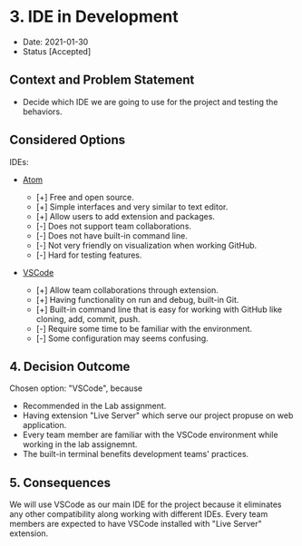# 3. IDE in Development

* Date: 2021-01-30 
* Status [Accepted]

## Context and Problem Statement

* Decide which IDE we are going to use for the project and testing the behaviors.

## Considered Options

IDEs:
* [Atom](https://atom.io/) 
  * [+] Free and open source.
  * [+] Simple interfaces and very similar to text editor.
  * [+] Allow users to add extension and packages.
  * [-] Does not support team collaborations.
  * [-] Does not have built-in command line.
  * [-] Not very friendly on visualization when working GitHub.
  * [-] Hard for testing features.
  
* [VSCode](https://code.visualstudio.com/)
  * [+] Allow team collaborations through extension.
  * [+] Having functionality on run and debug, built-in Git.
  * [+] Built-in command line that is easy for working with GitHub like cloning, add, commit, push.
  * [-] Require some time to be familiar with the environment.
  * [-] Some configuration may seems confusing.
  
  
## 4. Decision Outcome

Chosen option: "VSCode", because
* Recommended in the Lab assignment. 
* Having extension "Live Server" which serve our project propuse on web application.
* Every team member are familiar with the VSCode environment while working in the lab assignemnt.
* The built-in terminal benefits development teams' practices. 


## 5. Consequences
We will use VSCode as our main IDE for the project because it eliminates any other compatibility along working with different IDEs. 
Every team members are expected to have VSCode installed with "Live Server" extension.

